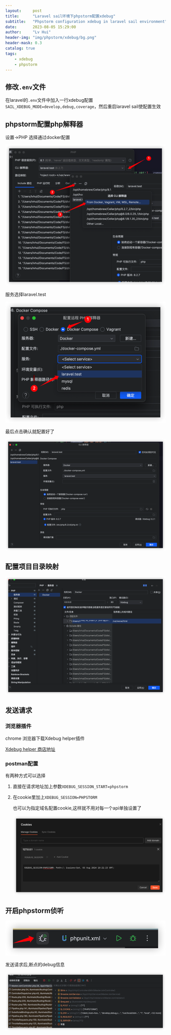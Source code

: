 ```yaml
---
layout:     post
title:      "Laravel sail环境下phpstorm配置xdebug"
subtitle:   "Phpstorm configuration xdebug in laravel sail environment"
date:       2023-08-05 15:29:00
author:     "Lv Hui"
header-img: "img/phpstorm/xdebug/bg.png"
header-mask: 0.3
catalog: true
tags:
    - xdebug
    - phpstorm
---
```


## 修改`.env`文件

在laravel的`.env`文件中加入一行xdebug配置`SAIL_XDEBUG_MODE=develop,debug,coverage`，然后重启laravel sail使配置生效

## phpstorm配置php解释器

设置->PHP 选择通过docker配置

![解释器1](/img/sail_debug/config_interpreters_1.png)

服务选择laravel.test

![解释器2](/img/sail_debug/config_interpreters_2.png)

最后点击确认就配置好了

![解释器3](/img/sail_debug/config_interpreters_3.png)

## 配置项目目录映射

![目录映射](/img/sail_debug/file_map.png)

## 发送请求

### 浏览器插件

chrome 浏览器下载Xdebug helper插件

[Xdebug helper 商店地址](https://chrome.google.com/webstore/detail/xdebug-helper/eadndfjplgieldjbigjakmdgkmoaaaoc)

### postman配置

有两种方式可以选择

1. 直接在请求地址加上参数`XDEBUG_SESSION_START=phpstorm`

2. 在cookie里加上`XDEBUG_SESSION=PHPSTORM`

   也可以为指定域名配置cookie,这样就不用对每一个api单独设置了

   ![postman cookie](/img/sail_debug/postman_cookie.png)

## 开启phpstorm侦听

![侦听按钮](/img/sail_debug/listen.png)

发送请求后,断点的debug信息

![success](/img/sail_debug/success.png)





